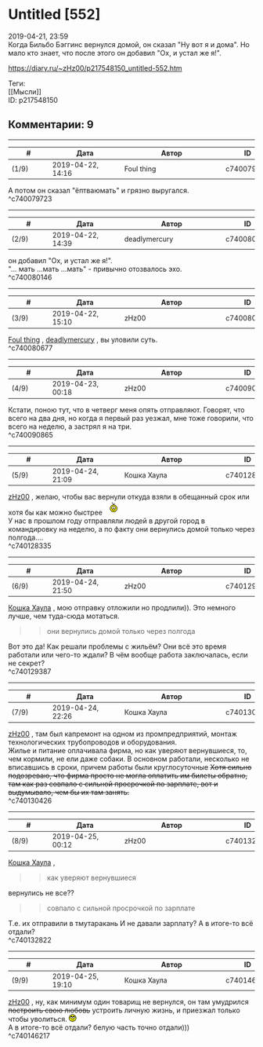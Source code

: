 Untitled [552]
==============

  
2019-04-21, 23:59  
 Когда Бильбо Бэггинс вернулся домой, он сказал "Ну вот я и дома". Но мало кто знает, что после этого он добавил "Ох, и устал же я!".   
  
<https://diary.ru/~zHz00/p217548150_untitled-552.htm>  
  
Теги:  
[[Мысли]]  
ID: p217548150  


Комментарии: 9
--------------

  


---



|         #         |              Дата              |                     Автор                     |           ID           |
| --- | --- | --- | --- |
| (1/9) | 2019-04-22, 14:16 | Foul thing | c740079723 |

  
 А потом он сказал "ёптваюмать" и грязно выругался.   
 ^c740079723

---



|         #         |              Дата              |                     Автор                     |           ID           |
| --- | --- | --- | --- |
| (2/9) | 2019-04-22, 14:39 | deadlymercury | c740080146 |

  
  он добавил "Ох, и устал же я!".    
 "... мать ...мать ...мать" - привычно отозвалось эхо.   
 ^c740080146

---



|         #         |              Дата              |                     Автор                     |           ID           |
| --- | --- | --- | --- |
| (3/9) | 2019-04-22, 15:10 | zHz00 | c740080677 |

  
  [Foul thing](http://foulthing.diary.ru "Temporary Internet Flies")  ,  [deadlymercury](http://crazysupp.diary.ru "Записки безумного саппорта")  , вы уловили суть.   
 ^c740080677

---



|         #         |              Дата              |                     Автор                     |           ID           |
| --- | --- | --- | --- |
| (4/9) | 2019-04-23, 00:18 | zHz00 | c740090865 |

  
 Кстати, поною тут, что в четверг меня опять отправляют. Говорят, что всего на два дня, но когда я первый раз уезжал, мне тоже говорили, что всего на неделю, а застрял я на три.   
 ^c740090865

---



|         #         |              Дата              |                     Автор                     |           ID           |
| --- | --- | --- | --- |
| (5/9) | 2019-04-24, 21:09 | Кошка Хаула | c740128335 |

  
  [zHz00](https://zHz00.diary.ru "Untitled")  , желаю, чтобы вас вернули откуда взяли в обещанный срок или хотя бы как можно быстрее ![:white:](pics/1201.gif)   
 У нас в прошлом году отправляли людей в другой город в командировку на неделю, а по факту они вернулись домой только через полгода....   
 ^c740128335

---



|         #         |              Дата              |                     Автор                     |           ID           |
| --- | --- | --- | --- |
| (6/9) | 2019-04-24, 21:50 | zHz00 | c740129387 |

  
  [Кошка Хаула](http://rianna88.diary.ru "Старое логово дракона")  , мою отправку отложили но продлили)). Это немного лучше, чем туда-сюда мотаться.   
   
 >>они вернулись домой только через полгода   
   
 Вот это да! Как решали проблемы с жильём? Они всё это время работали или чего-то ждали? В чём вообще работа заключалась, если не секрет?   
 ^c740129387

---



|         #         |              Дата              |                     Автор                     |           ID           |
| --- | --- | --- | --- |
| (7/9) | 2019-04-24, 22:26 | Кошка Хаула | c740130426 |

  
  [zHz00](https://zHz00.diary.ru "Untitled")  , там был капремонт на одном из промпредприятий, монтаж технологических трубопроводов и оборудования.   
 Жилье и питание оплачивала фирма, но как уверяют вернувшиеся, то, чем кормили, не ели даже собаки. В основном работали, несколько не вписавшись в сроки, причем работы были круглосуточные  ~~Хотя сильно подозреваю, что фирма просто не могла оплатить им билеты обратно, там как раз совпало с сильной просрочкой по зарплате, вот и выдумывало, чем бы их там занять.~~    
 ^c740130426

---



|         #         |              Дата              |                     Автор                     |           ID           |
| --- | --- | --- | --- |
| (8/9) | 2019-04-25, 00:12 | zHz00 | c740132822 |

  
  [Кошка Хаула](http://rianna88.diary.ru "Старое логово дракона")  ,   
 >>как уверяют вернувшиеся   
   
 вернулись не все??   
   
 >>совпало с сильной просрочкой по зарплате   
   
 Т.е. их отправили в тмутаракань И не давали зарплату? А в итоге-то всё отдали?   
 ^c740132822

---



|         #         |              Дата              |                     Автор                     |           ID           |
| --- | --- | --- | --- |
| (9/9) | 2019-04-25, 19:10 | Кошка Хаула | c740146217 |

  
  [zHz00](https://zHz00.diary.ru "Untitled")  , ну, как минимум один товарищ не вернулся, он там умудрился  ~~построить свою любовь~~  устроить личную жизнь, и приезжал только чтобы уволиться. ![:rolleyes:](pics/1483.gif)   
  А в итоге-то всё отдали?  белую часть точно отдали)))   
 ^c740146217